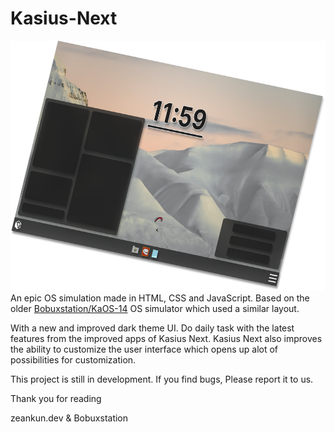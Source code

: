 # Kasius-Next
<img src="https://raw.githubusercontent.com/Bobuxstation/Kasius-Next/main/Icons/figma3d.png" style="height: 400px;"></img><br>
  An epic OS simulation made in HTML, CSS and JavaScript. Based on the older <a href="https://github.com/Bobuxstation/KaOS-14">Bobuxstation/KaOS-14</a> 
OS simulator which used a similar layout.

  With a new and improved dark theme UI. Do daily task with the latest features from the improved apps of Kasius Next.
Kasius Next also improves the ability to customize the user interface which opens up alot of possibilities for customization.

This project is still in development. If you find bugs, Please report it to us.

Thank you for reading

zeankun.dev & Bobuxstation
